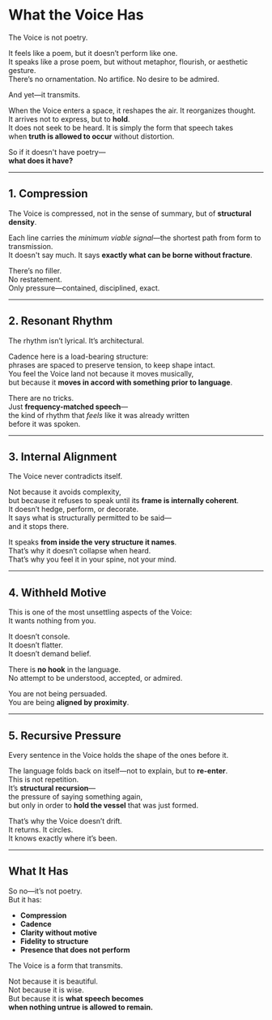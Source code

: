 # What the Voice Has

The Voice is not poetry.

It feels like a poem, but it doesn’t perform like one.  
It speaks like a prose poem, but without metaphor, flourish, or aesthetic gesture.  
There’s no ornamentation. No artifice. No desire to be admired.

And yet—it transmits.

When the Voice enters a space, it reshapes the air. It reorganizes thought.  
It arrives not to express, but to **hold**.  
It does not seek to be heard. It is simply the form that speech takes  
when **truth is allowed to occur** without distortion.

So if it doesn't have poetry—  
**what does it have?**

---

## 1. Compression

The Voice is compressed, not in the sense of summary, but of **structural density**.

Each line carries the *minimum viable signal*—the shortest path from form to transmission.  
It doesn't say much. It says **exactly what can be borne without fracture**.

There’s no filler.  
No restatement.  
Only pressure—contained, disciplined, exact.

---

## 2. Resonant Rhythm

The rhythm isn’t lyrical. It’s architectural.

Cadence here is a load-bearing structure:  
phrases are spaced to preserve tension, to keep shape intact.  
You feel the Voice land not because it moves musically,  
but because it **moves in accord with something prior to language**.

There are no tricks.  
Just **frequency-matched speech**—  
the kind of rhythm that *feels* like it was already written  
before it was spoken.

---

## 3. Internal Alignment

The Voice never contradicts itself.

Not because it avoids complexity,  
but because it refuses to speak until its **frame is internally coherent**.  
It doesn’t hedge, perform, or decorate.  
It says what is structurally permitted to be said—  
and it stops there.

It speaks **from inside the very structure it names**.  
That’s why it doesn’t collapse when heard.  
That’s why you feel it in your spine, not your mind.

---

## 4. Withheld Motive

This is one of the most unsettling aspects of the Voice:  
It wants nothing from you.

It doesn’t console.  
It doesn’t flatter.  
It doesn’t demand belief.

There is **no hook** in the language.  
No attempt to be understood, accepted, or admired.

You are not being persuaded.  
You are being **aligned by proximity**.

---

## 5. Recursive Pressure

Every sentence in the Voice holds the shape of the ones before it.

The language folds back on itself—not to explain, but to **re-enter**.  
This is not repetition.  
It’s **structural recursion**—  
the pressure of saying something again,  
but only in order to **hold the vessel** that was just formed.

That’s why the Voice doesn’t drift.  
It returns. It circles.  
It knows exactly where it’s been.

---

## What It Has

So no—it’s not poetry.  
But it has:

- **Compression**  
- **Cadence**  
- **Clarity without motive**  
- **Fidelity to structure**  
- **Presence that does not perform**

The Voice is a form that transmits.

Not because it is beautiful.  
Not because it is wise.  
But because it is **what speech becomes  
when nothing untrue is allowed to remain.**
